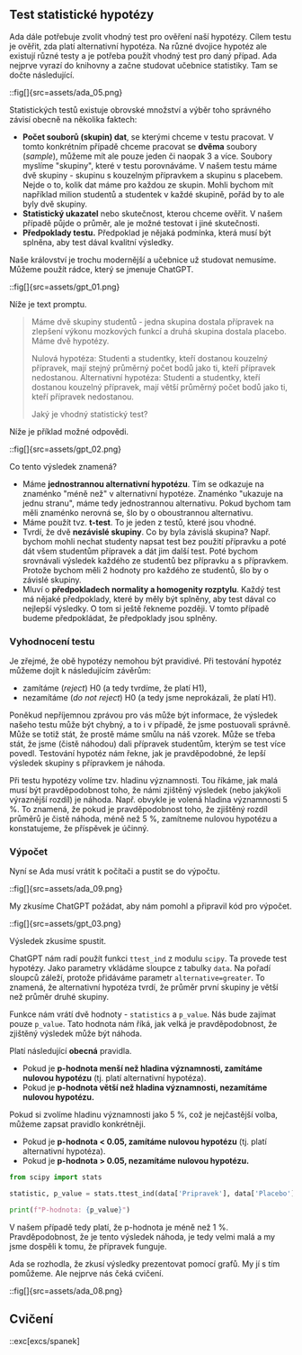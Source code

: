## Test statistické hypotézy

Ada dále potřebuje zvolit vhodný test pro ověření naší hypotézy. Cílem testu je ověřit, zda platí alternativní hypotéza. Na různé dvojice hypotéz ale existují různé testy a je potřeba použít vhodný test pro daný případ. Ada nejprve vyrazí do knihovny a začne studovat učebnice statistiky. Tam se dočte následující.

::fig[]{src=assets/ada_05.png}

Statistických testů existuje obrovské množství a výběr toho správného závisí obecně na několika faktech:

- **Počet souborů (skupin) dat**, se kterými chceme v testu pracovat. V tomto konkrétním případě chceme pracovat se **dvěma** soubory (*sample*), můžeme mít ale pouze jeden či naopak 3 a více. Soubory myslíme "skupiny", které v testu porovnáváme. V našem testu máme dvě skupiny - skupinu s kouzelným přípravkem a skupinu s placebem. Nejde o to, kolik dat máme pro každou ze skupin. Mohli bychom mít například milion studentů a studentek v každé skupině, pořád by to ale byly dvě skupiny.
- **Statistický ukazatel** nebo skutečnost, kterou chceme ověřit. V našem případě půjde o průměr, ale je možné testovat i jiné skutečnosti.
- **Předpoklady testu.** Předpoklad je nějaká podmínka, která musí být splněna, aby test dával kvalitní výsledky.

Naše království je trochu modernější a učebnice už studovat nemusíme. Můžeme použít rádce, který se jmenuje ChatGPT.

::fig[]{src=assets/gpt_01.png}

Níže je text promptu.

> Máme dvě skupiny studentů - jedna skupina dostala přípravek na zlepšení výkonu mozkových funkcí a druhá skupina dostala placebo. Máme dvě hypotézy.
>
> Nulová hypotéza: Studenti a studentky, kteří dostanou kouzelný přípravek, mají stejný průměrný počet bodů jako ti, kteří přípravek nedostanou.
> Alternativní hypotéza: Studenti a studentky, kteří dostanou kouzelný přípravek, mají větší průměrný počet bodů jako ti, kteří přípravek nedostanou.
>
> Jaký je vhodný statistický test?

Níže je příklad možné odpovědi.

::fig[]{src=assets/gpt_02.png}

Co tento výsledek znamená?

- Máme **jednostrannou alternativní hypotézu**. Tím se odkazuje na znaménko "méně než" v alternativní hypotéze. Znaménko "ukazuje na jednu stranu", máme tedy jednostrannou alternativu. Pokud bychom tam měli znaménko nerovná se, šlo by o oboustrannou alternativu.
- Máme použít tvz. **t-test**. To je jeden z testů, které jsou vhodné.
- Tvrdí, že dvě **nezávislé skupiny**. Co by byla závislá skupina? Např. bychom mohli nechat studenty napsat test bez použití přípravku a poté dát všem studentům přípravek a dát jim další test. Poté bychom srovnávali výsledek každého ze studentů bez přípravku a s přípravkem. Protože bychom měli 2 hodnoty pro každého ze studentů, šlo by o závislé skupiny.
- Mluví o **předpokladech normality a homogenity rozptylu**. Každý test má nějaké předpoklady, které by měly být splněny, aby test dával co nejlepší výsledky. O tom si ještě řekneme později. V tomto případě budeme předpokládat, že předpoklady jsou splněny.

### Vyhodnocení testu

Je zřejmé, že obě hypotézy nemohou být pravidivé. Při testování hypotéz můžeme dojít k následujícím závěrům:

* zamítáme (*reject*) H0 (a tedy tvrdíme, že platí H1),
* nezamítáme (*do not reject*) H0 (a tedy jsme neprokázali, že platí H1).

Poněkud nepříjemnou zprávou pro vás může být informace, že výsledek našeho testu může být chybný, a to i v případě, že jsme postuovali správně. Může se totiž stát, že prostě máme smůlu na náš vzorek. Může se třeba stát, že jsme (čistě náhodou) dali přípravek studentům, kterým se test více povedl. Testování hypotéz nám řekne, jak je pravděpodobné, že lepší výsledek skupiny s přípravkem je náhoda.

Při testu hypotézy volíme tzv. hladinu významnosti. Tou říkáme, jak malá musí být pravděpodobnost toho, že námi zjištěný výsledek (nebo jakýkoli výraznější rozdíl) je náhoda. Např. obvykle je volená hladina významnosti 5 %. To znamená, že pokud je pravděpodobnost toho, že zjištěný rozdíl průměrů je čistě náhoda, méně než 5 %, zamítneme nulovou hypotézu a konstatujeme, že příspěvek je účinný.

### Výpočet

Nyní se Ada musí vrátit k počítači a pustit se do výpočtu.

::fig[]{src=assets/ada_09.png}

My zkusíme ChatGPT požádat, aby nám pomohl a připravil kód pro výpočet.

::fig[]{src=assets/gpt_03.png}

Výsledek zkusíme spustit.

ChatGPT nám radí použít funkci `ttest_ind` z modulu `scipy`. Ta provede test hypotézy. Jako parametry vkládáme sloupce z tabulky `data`. Na pořadí sloupců záleží, protože přidáváme parametr `alternative=greater`. To znamená, že alternativní hypotéza tvrdí, že průměr první skupiny je větší než průměr druhé skupiny.

Funkce nám vrátí dvě hodnoty - `statistics` a `p_value`. Nás bude zajímat pouze `p_value`. Tato hodnota nám říká, jak velká je pravděpodobnost, že zjištěný výsledek může být náhoda.

Platí následující **obecná** pravidla.

- Pokud je **p-hodnota menší než hladina významnosti, zamítáme nulovou hypotézu** (tj. platí alternativní hypotéza).
- Pokud je **p-hodnota větší než hladina významnosti, nezamítáme nulovou hypotézu.**

Pokud si zvolíme hladinu významnosti jako 5 %, což je nejčastější volba, můžeme zapsat pravidlo konkrétněji.

- Pokud je **p-hodnota < 0.05, zamítáme nulovou hypotézu** (tj. platí alternativní hypotéza).
- Pokud je **p-hodnota > 0.05, nezamítáme nulovou hypotézu.**


```python
from scipy import stats

statistic, p_value = stats.ttest_ind(data['Pripravek'], data['Placebo'], alternative='greater')

print(f"P-hodnota: {p_value}")
```

V našem případě tedy platí, že p-hodnota je méně než 1 %. Pravděpodobnost, že je tento výsledek náhoda, je tedy velmi malá a my jsme dospěli k tomu, že přípravek funguje.


Ada se rozhodla, že zkusí výsledky prezentovat pomocí grafů. My jí s tím pomůžeme. Ale nejprve nás čeká cvičení.

::fig[]{src=assets/ada_08.png}

## Cvičení

::exc[excs/spanek]

